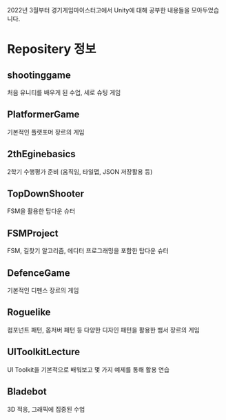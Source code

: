 2022년 3월부터 경기게임마이스터고에서 Unity에 대해 공부한 내용들을 모아두었습니다.

# Repositery 정보

## shootinggame
  처음 유니티를 배우게 된 수업, 세로 슈팅 게임

## PlatformerGame
  기본적인 플랫포머 장르의 게임

## 2thEginebasics
  2학기 수행평가 준비 (움직임, 타일맵, JSON 저장활용 등)

## TopDownShooter
  FSM을 활용한 탑다운 슈터

## FSMProject
  FSM, 길찾기 알고리즘, 에디터 프로그래밍을 포함한 탑다운 슈터
  
## DefenceGame
  기본적인 디펜스 장르의 게임
  
## Roguelike
  컴포넌트 패턴, 옵저버 패턴 등 다양한 디자인 패턴을 활용한 뱀서 장르의 게임

## UIToolkitLecture
  UI Toolkit을 기본적으로 배워보고 몇 가지 예제를 통해 활용 연습
  
## Bladebot
  3D 적응, 그래픽에 집중된 수업
